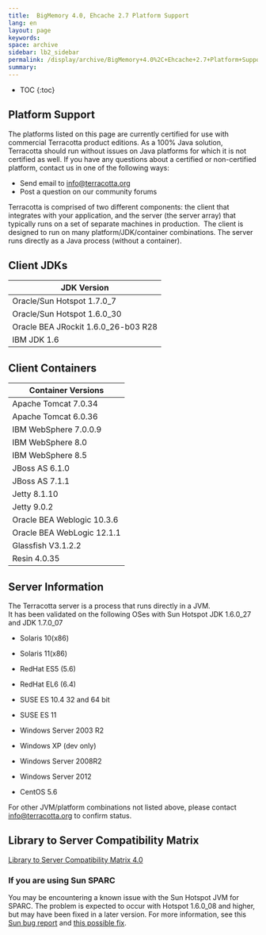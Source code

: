 ```yaml
---
title:  BigMemory 4.0, Ehcache 2.7 Platform Support  
lang: en
layout: page
keywords:
space: archive
sidebar: lb2_sidebar
permalink: /display/archive/BigMemory+4.0%2C+Ehcache+2.7+Platform+Support.html
summary:
---
```



* TOC
{:toc}

Platform Support
----------------

The platforms listed on this page are currently certified for use with commercial Terracotta product editions. As a 100% Java solution, Terracotta should run without issues on Java platforms for which it is not certified as well. If you have any questions about a certified or non-certified platform, contact us in one of the following ways:  
  

*   Send email to [info@terracotta.org](mailto:info@terracotta.org)
*   Post a question on our community forums

Terracotta is comprised of two different components: the client that integrates with your application, and the server (the server array) that typically runs on a set of separate machines in production.  The client is designed to run on many platform/JDK/container combinations. The server runs directly as a Java process (without a container).  
  

Client JDKs
-----------

| JDK Version |
| --- |
| Oracle/Sun Hotspot 1.7.0\_7 |
| Oracle/Sun Hotspot 1.6.0\_30 |
| Oracle BEA JRockit 1.6.0\_26-b03 R28 |
| IBM JDK 1.6 |

Client Containers
-----------------

| Container Versions |
| --- |
| Apache Tomcat 7.0.34 |
| Apache Tomcat 6.0.36 |
| IBM WebSphere 7.0.0.9 |
| IBM WebSphere 8.0 |
| IBM WebSphere 8.5 |
| JBoss AS 6.1.0 |
| JBoss AS 7.1.1 |
| Jetty 8.1.10 |
| Jetty 9.0.2 |
| Oracle BEA Weblogic 10.3.6 |
| Oracle BEA WebLogic 12.1.1 |
| Glassfish V3.1.2.2 |
| Resin 4.0.35 |

Server Information
------------------

The Terracotta server is a process that runs directly in a JVM.  
It has been validated on the following OSes with Sun Hotspot JDK 1.6.0\_27 and JDK 1.7.0\_07  
  

*   Solaris 10(x86)
*   Solaris 11(x86)
*   RedHat ES5 (5.6)
*   RedHat EL6 (6.4)
*   SUSE ES 10.4 32 and 64 bit
    
*   SUSE ES 11
*   Windows Server 2003 R2
*   Windows XP (dev only)
*   Windows Server 2008R2
*   Windows Server 2012
*   CentOS 5.6

For other JVM/platform combinations not listed above, please contact [info@terracotta.org](mailto:info@terracotta.org) to confirm status.

Library to Server Compatibility Matrix
--------------------------------------

[Library to Server Compatibility Matrix 4.0](Library+to+Server+Compatibility+Matrix)

### If you are using Sun SPARC

You may be encountering a known issue with the Sun Hotspot JVM for SPARC. The problem is expected to occur with Hotspot 1.6.0\_08 and higher, but may have been fixed in a later version. For more information, see this [Sun bug report](http://bugs.sun.com/bugdatabase/view_bug.do?bug_id=6849574) and [this possible fix](http://hg.openjdk.java.net/jdk7/hotspot-comp/hotspot/rev/c6386080541b).

  
  


